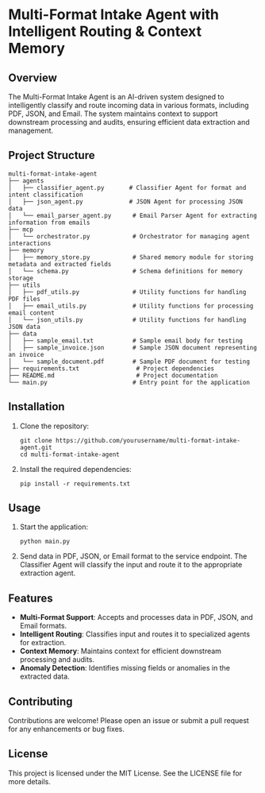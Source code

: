 # Multi-Format Intake Agent with Intelligent Routing & Context Memory

## Overview
The Multi-Format Intake Agent is an AI-driven system designed to intelligently classify and route incoming data in various formats, including PDF, JSON, and Email. The system maintains context to support downstream processing and audits, ensuring efficient data extraction and management.

## Project Structure
```
multi-format-intake-agent
├── agents
│   ├── classifier_agent.py       # Classifier Agent for format and intent classification
│   ├── json_agent.py             # JSON Agent for processing JSON data
│   └── email_parser_agent.py      # Email Parser Agent for extracting information from emails
├── mcp
│   └── orchestrator.py            # Orchestrator for managing agent interactions
├── memory
│   ├── memory_store.py            # Shared memory module for storing metadata and extracted fields
│   └── schema.py                  # Schema definitions for memory storage
├── utils
│   ├── pdf_utils.py               # Utility functions for handling PDF files
│   ├── email_utils.py             # Utility functions for processing email content
│   └── json_utils.py              # Utility functions for handling JSON data
├── data
│   ├── sample_email.txt           # Sample email body for testing
│   ├── sample_invoice.json        # Sample JSON document representing an invoice
│   └── sample_document.pdf        # Sample PDF document for testing
├── requirements.txt                # Project dependencies
├── README.md                       # Project documentation
└── main.py                        # Entry point for the application
```

## Installation
1. Clone the repository:
   ```
   git clone https://github.com/yourusername/multi-format-intake-agent.git
   cd multi-format-intake-agent
   ```

2. Install the required dependencies:
   ```
   pip install -r requirements.txt
   ```

## Usage
1. Start the application:
   ```
   python main.py
   ```

2. Send data in PDF, JSON, or Email format to the service endpoint. The Classifier Agent will classify the input and route it to the appropriate extraction agent.

## Features
- **Multi-Format Support**: Accepts and processes data in PDF, JSON, and Email formats.
- **Intelligent Routing**: Classifies input and routes it to specialized agents for extraction.
- **Context Memory**: Maintains context for efficient downstream processing and audits.
- **Anomaly Detection**: Identifies missing fields or anomalies in the extracted data.

## Contributing
Contributions are welcome! Please open an issue or submit a pull request for any enhancements or bug fixes.

## License
This project is licensed under the MIT License. See the LICENSE file for more details.